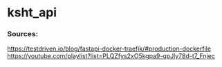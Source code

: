 # ksht_api
 
### Sources:
https://testdriven.io/blog/fastapi-docker-traefik/#production-dockerfile
https://youtube.com/playlist?list=PLQZfys2xO5kgpa9-qpJly78d-t7_Fnjec

